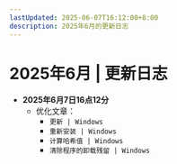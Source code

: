 ```yaml
---
lastUpdated: 2025-06-07T16:12:00+8:00
description: 2025年6月的更新日志
---
```


# 2025年6月 | 更新日志

- **2025年6月7日16点12分**
  - 优化文章：
    - `更新 | Windows`
    - `重新安装 | Windows`
    - `计算哈希值 | Windows`
    - `清除程序的卸载残留 | Windows`
